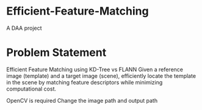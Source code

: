 # Efficient-Feature-Matching
A DAA project 
# Problem Statement
Efficient Feature Matching using KD-Tree vs FLANN
Given a reference image (template) and a target image (scene), efficiently locate the template in the scene by matching feature descriptors while minimizing computational cost.

OpenCV is required 
Change the image path and output path

